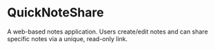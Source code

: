 # QuickNoteShare
A web-based notes application. Users create/edit notes and can share specific notes via a unique, read-only link.
